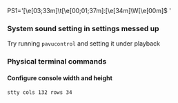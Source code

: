 PS1='\[\e[03;33m\]\t\[\e[00;01;37m\]:\[\e[34m\]\W\[\e[00m\]\$ '

### System sound setting in settings messed up

Try running `pavucontrol` and setting it under playback

### Physical terminal commands
#### Configure console width and height
```
stty cols 132 rows 34
```


